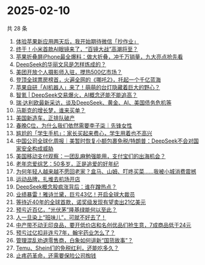# 2025-02-10

共 28 条

<!-- BEGIN 36KR -->
<!-- 最后更新时间 2025-02-10 01:05:31 +0800 -->
1. [体验苹果新应用两天后，我开始期待微信「抄作业」](https://36kr.com/p/3157449408059912)
1. [终于！小米首款AI眼镜来了，“百镜大战”高潮将至？](https://36kr.com/p/3156608448200201)
1. [苹果折叠屏iPhone最全爆料：做大折叠，冲千万销量，九大亮点抢先看](https://36kr.com/p/3158644725242371)
1. [DeepSeek的华丽文风是怎样炼成的？](https://36kr.com/p/3157805591010051)
1. [美团开放个人摄影师入驻，搅热500亿市场？](https://36kr.com/p/3157610320567041)
1. [登顶全球票房榜首，火遍全网的《哪吒2》，托起一个千亿蓝海](https://36kr.com/p/3158045716192004)
1. [苹果自研「AI机器人」来了！萌萌的台灯隐藏着巨大的野心？](https://36kr.com/p/3158037945777922)
1. [智氪 | DeepSeek交易爆火，AI概念还能不能追高？](https://36kr.com/p/3159114923989767)
1. [瑞·达利欧最新采访，谈及DeepSeek、黄金、AI、美国债务危机等](https://36kr.com/p/3154909292337925)
1. [马斯克的增长梦，谁来买单？](https://36kr.com/p/3157246632155655)
1. [美国新造车，正排队破产](https://36kr.com/p/3157749165890050)
1. [春晚C位，为什么我们依然需要李子柒｜先锋女性](https://36kr.com/p/3157297952914952)
1. [尴尬的「学生手机」：家长买起来费心，学生用着也不高兴](https://36kr.com/p/3157607176879880)
1. [中国公司全球化周报｜美暂时恢复小额包裹免税/特朗普：DeepSeek不会对国家安全构成威胁](https://36kr.com/p/3157821749271298)
1. [美国移动支付观察：一团乱麻勉强能用，支付宝们的出海机会？](https://36kr.com/p/3157743026257673)
1. [老年恋爱综艺：50多岁，正是追爱的好年纪](https://36kr.com/p/3157538384108291)
1. [为何年轻人越来越不愿回老家？盒马、山姆、叮咚买菜……我被小城消费震撼](https://36kr.com/p/3157927507548674)
1. [运动品牌，扎堆去机场开店](https://36kr.com/p/3158077488323073)
1. [DeepSeek概念股疯涨背后：谁在蹭热点？](https://36kr.com/p/3157780536990211)
1. [业绩暴雷！雅诗兰黛，巨亏43亿！开启全球大裁员](https://36kr.com/p/3158699480595971)
1. [等待近40年的全球首款，诺奖级发现有望卖出21亿美元](https://36kr.com/p/3158633296943618)
1. [预亏近百亿，“光伏茅”隆基绿能何以至此？](https://36kr.com/p/3157879896292867)
1. [人一旦染上“班味儿”，可就不好去了！](https://36kr.com/p/3157509081897734)
1. [中产带不动无印良品，要开低价店和名创优品们抢生意，7成商品低于24元](https://36kr.com/p/3157780650711559)
1. [预亏过亿扣非连亏7年，翰宇药业怎么了？](https://36kr.com/p/3158140564733704)
1. [管理混乱劝退零售商，白象如何讲新“国货故事”？](https://36kr.com/p/3157761673124612)
1. [Temu、Shein们的免税红利，还能吃多久？](https://36kr.com/p/3157957238570752)
1. [止疼药革命，还需要保险公司掏钱](https://36kr.com/p/3157951759276550)
<!-- END 36KR -->